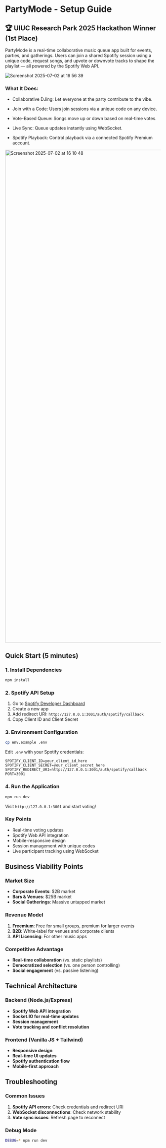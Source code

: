 # PartyMode - Setup Guide
## 🏆 UIUC Research Park 2025 Hackathon Winner (1st Place)

PartyMode is a real-time collaborative music queue app built for events, parties, and gatherings. Users can join a shared Spotify session using a unique code, request songs, and upvote or downvote tracks to shape the playlist  — all powered by the Spotify Web API.

![Screenshot 2025-07-02 at 19 56 39](https://github.com/user-attachments/assets/87e2c855-588d-4089-86b3-9090b99350d5)


### What It Does:
- Collaborative DJing: Let everyone at the party contribute to the vibe.

- Join with a Code: Users join sessions via a unique code on any device.

- Vote-Based Queue: Songs move up or down based on real-time votes.

- Live Sync: Queue updates instantly using WebSocket.

- Spotify Playback: Control playback via a connected Spotify Premium account.

<img width="1589" alt="Screenshot 2025-07-02 at 16 10 48" src="https://github.com/user-attachments/assets/00c6b46d-455d-4344-84b1-2e31bcb0c300" />

## Quick Start (5 minutes)

### 1. Install Dependencies
```bash
npm install
```

### 2. Spotify API Setup
1. Go to [Spotify Developer Dashboard](https://developer.spotify.com/dashboard)
2. Create a new app
3. Add redirect URI: `http://127.0.0.1:3001/auth/spotify/callback`
4. Copy Client ID and Client Secret

### 3. Environment Configuration
```bash
cp env.example .env
```
Edit `.env` with your Spotify credentials:
```
SPOTIFY_CLIENT_ID=your_client_id_here
SPOTIFY_CLIENT_SECRET=your_client_secret_here
SPOTIFY_REDIRECT_URI=http://127.0.0.1:3001/auth/spotify/callback
PORT=3001
```

### 4. Run the Application
```bash
npm run dev
```

Visit `http://127.0.0.1:3001` and start voting!

### Key Points
- Real-time voting updates
- Spotify Web API integration
- Mobile-responsive design
- Session management with unique codes
- Live participant tracking using WebSocket

## Business Viability Points

### Market Size
- **Corporate Events**: $2B market
- **Bars & Venues**: $25B market
- **Social Gatherings**: Massive untapped market

### Revenue Model
1. **Freemium**: Free for small groups, premium for larger events
2. **B2B**: White-label for venues and corporate clients
3. **API Licensing**: For other music apps

### Competitive Advantage
- **Real-time collaboration** (vs. static playlists)
- **Democratized selection** (vs. one person controlling)
- **Social engagement** (vs. passive listening)

## Technical Architecture

### Backend (Node.js/Express)
- **Spotify Web API integration**
- **Socket.IO for real-time updates**
- **Session management**
- **Vote tracking and conflict resolution**

### Frontend (Vanilla JS + Tailwind)
- **Responsive design**
- **Real-time UI updates**
- **Spotify authentication flow**
- **Mobile-first approach**

## Troubleshooting

### Common Issues
1. **Spotify API errors**: Check credentials and redirect URI
2. **WebSocket disconnections**: Check network stability
3. **Vote sync issues**: Refresh page to reconnect

### Debug Mode
```bash
DEBUG=* npm run dev
```

